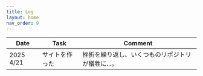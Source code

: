 ```yaml
---
title: Log
layout: home
nav_order: 9
---
```


|Date  |Task  |Comment  |
|---|---|---|
|2025 4/21|サイトを作った|挫折を繰り返し、いくつものリポジトリが犠牲に...。  |

